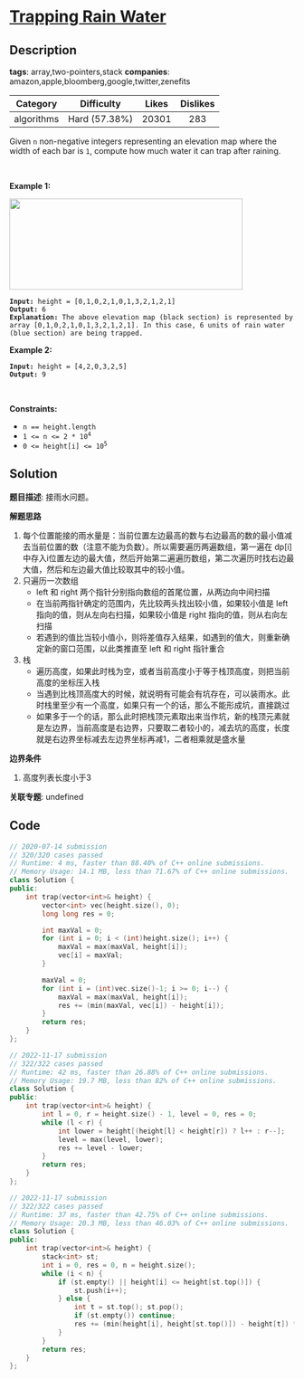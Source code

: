 # [Trapping Rain Water](https://leetcode.com/problems/trapping-rain-water/description/)

## Description

**tags**: array,two-pointers,stack
**companies**: amazon,apple,bloomberg,google,twitter,zenefits

| Category | Difficulty | Likes | Dislikes |
| :------: | :--------: | :---: | :------: |
| algorithms | Hard (57.38%) | 20301 | 283 |

<p>Given <code>n</code> non-negative integers representing an elevation map where the width of each bar is <code>1</code>, compute how much water it can trap after raining.</p>

<p>&nbsp;</p>
<p><strong>Example 1:</strong></p>
<img src="https://assets.leetcode.com/uploads/2018/10/22/rainwatertrap.png" style="width: 412px; height: 161px;" />
<pre><code><strong>Input:</strong> height = [0,1,0,2,1,0,1,3,2,1,2,1]
<strong>Output:</strong> 6
<strong>Explanation:</strong> The above elevation map (black section) is represented by array [0,1,0,2,1,0,1,3,2,1,2,1]. In this case, 6 units of rain water (blue section) are being trapped.</code></pre>

<p><strong>Example 2:</strong></p>

<pre><code><strong>Input:</strong> height = [4,2,0,3,2,5]
<strong>Output:</strong> 9</code></pre>

<p>&nbsp;</p>
<p><strong>Constraints:</strong></p>

<ul>
	<li><code>n == height.length</code></li>
	<li><code>1 &lt;= n &lt;= 2 * 10<sup>4</sup></code></li>
	<li><code>0 &lt;= height[i] &lt;= 10<sup>5</sup></code></li>
</ul>

## Solution

**题目描述**: 接雨水问题。

**解题思路**

1. 每个位置能接的雨水量是：当前位置左边最高的数与右边最高的数的最小值减去当前位置的数（注意不能为负数）。所以需要遍历两遍数组，第一遍在 dp[i] 中存入i位置左边的最大值，然后开始第二遍遍历数组，第二次遍历时找右边最大值，然后和左边最大值比较取其中的较小值。
2. 只遍历一次数组
   - left 和 right 两个指针分别指向数组的首尾位置，从两边向中间扫描
   - 在当前两指针确定的范围内，先比较两头找出较小值，如果较小值是 left 指向的值，则从左向右扫描，如果较小值是 right 指向的值，则从右向左扫描
   - 若遇到的值比当较小值小，则将差值存入结果，如遇到的值大，则重新确定新的窗口范围，以此类推直至 left 和 right 指针重合
3. 栈
   - 遍历高度，如果此时栈为空，或者当前高度小于等于栈顶高度，则把当前高度的坐标压入栈
   - 当遇到比栈顶高度大的时候，就说明有可能会有坑存在，可以装雨水。此时栈里至少有一个高度，如果只有一个的话，那么不能形成坑，直接跳过
   - 如果多于一个的话，那么此时把栈顶元素取出来当作坑，新的栈顶元素就是左边界，当前高度是右边界，只要取二者较小的，减去坑的高度，长度就是右边界坐标减去左边界坐标再减1，二者相乘就是盛水量

**边界条件**

1. 高度列表长度小于3

**关联专题**: undefined

## Code

```cpp
// 2020-07-14 submission
// 320/320 cases passed
// Runtime: 4 ms, faster than 88.40% of C++ online submissions.
// Memory Usage: 14.1 MB, less than 71.67% of C++ online submissions.
class Solution {
public:
    int trap(vector<int>& height) {
        vector<int> vec(height.size(), 0);
        long long res = 0;

        int maxVal = 0;
        for (int i = 0; i < (int)height.size(); i++) {
            maxVal = max(maxVal, height[i]);
            vec[i] = maxVal;
        }

        maxVal = 0;
        for (int i = (int)vec.size()-1; i >= 0; i--) {
            maxVal = max(maxVal, height[i]);
            res += (min(maxVal, vec[i]) - height[i]);
        }
        return res;
    }
};
```

```cpp
// 2022-11-17 submission
// 322/322 cases passed
// Runtime: 42 ms, faster than 26.88% of C++ online submissions.
// Memory Usage: 19.7 MB, less than 82% of C++ online submissions.
class Solution {
public:
    int trap(vector<int>& height) {
        int l = 0, r = height.size() - 1, level = 0, res = 0;
        while (l < r) {
            int lower = height[(height[l] < height[r]) ? l++ : r--];
            level = max(level, lower);
            res += level - lower;
        }
        return res;
    }
};
```

```cpp
// 2022-11-17 submission
// 322/322 cases passed
// Runtime: 37 ms, faster than 42.75% of C++ online submissions.
// Memory Usage: 20.3 MB, less than 46.03% of C++ online submissions.
class Solution {
public:
    int trap(vector<int>& height) {
        stack<int> st;
        int i = 0, res = 0, n = height.size();
        while (i < n) {
            if (st.empty() || height[i] <= height[st.top()]) {
                st.push(i++);
            } else {
                int t = st.top(); st.pop();
                if (st.empty()) continue;
                res += (min(height[i], height[st.top()]) - height[t]) * (i - st.top() - 1);
            }
        }
        return res;
    }
};
```

